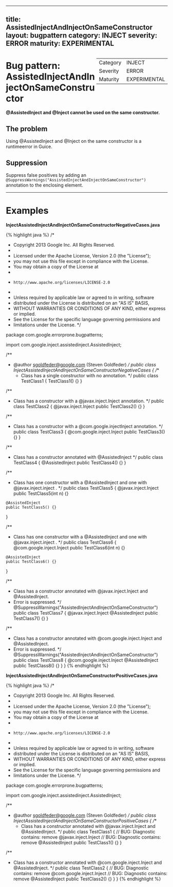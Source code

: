 <!--
*** AUTO-GENERATED, DO NOT MODIFY ***
To make changes, edit the @BugPattern annotation or the explanation in docs/bugpattern.
-->

---
title: AssistedInjectAndInjectOnSameConstructor
layout: bugpattern
category: INJECT
severity: ERROR
maturity: EXPERIMENTAL
---

<div style="float:right;"><table id="metadata">
<tr><td>Category</td><td>INJECT</td></tr>
<tr><td>Severity</td><td>ERROR</td></tr>
<tr><td>Maturity</td><td>EXPERIMENTAL</td></tr>
</table></div>

# Bug pattern: AssistedInjectAndInjectOnSameConstructor
__@AssistedInject and @Inject cannot be used on the same constructor.__

## The problem
Using @AssistedInject and @Inject on the same constructor is a runtimeerror in Guice.

## Suppression
Suppress false positives by adding an `@SuppressWarnings("AssistedInjectAndInjectOnSameConstructor")` annotation to the enclosing element.

----------

# Examples
__InjectAssistedInjectAndInjectOnSameConstructorNegativeCases.java__

{% highlight java %}
/*
 * Copyright 2013 Google Inc. All Rights Reserved.
 *
 * Licensed under the Apache License, Version 2.0 (the "License");
 * you may not use this file except in compliance with the License.
 * You may obtain a copy of the License at
 *
 *     http://www.apache.org/licenses/LICENSE-2.0
 *
 * Unless required by applicable law or agreed to in writing, software
 * distributed under the License is distributed on an "AS IS" BASIS,
 * WITHOUT WARRANTIES OR CONDITIONS OF ANY KIND, either express or implied.
 * See the License for the specific language governing permissions and
 * limitations under the License.
 */

package com.google.errorprone.bugpatterns;

import com.google.inject.assistedinject.AssistedInject;

/**
 * @author sgoldfeder@google.com (Steven Goldfeder)
 */
public class InjectAssistedInjectAndInjectOnSameConstructorNegativeCases {
  /**
   * Class has a single constructor with no annotation.
   */
  public class TestClass1 {
    TestClass1() {}
  }

  /**
   * Class has a constructor with a @javax.inject.Inject annotation.
   */
  public class TestClass2 {
    @javax.inject.Inject
    public TestClass2() {}
  }

  /**
   * Class has a constructor with a @com.google.injectInject annotation.
   */
  public class TestClass3 {
    @com.google.inject.Inject
    public TestClass3() {}
  }

  /**
   * Class has a constructor annotated with @AssistedInject
   */
  public class TestClass4 {
    @AssistedInject
    public TestClass4() {}
  }

  /**
   * Class has one constructor with a @AssistedInject and one with @javax.inject.inject .
   */
  public class TestClass5 {
    @javax.inject.Inject
    public TestClass5(int n) {}

    @AssistedInject
    public TestClass5() {}
  }

  /**
   * Class has one constructor with a @AssistedInject and one with @javax.inject.inject .
   */
  public class TestClass6 {
    @com.google.inject.Inject
    public TestClass6(int n) {}

    @AssistedInject
    public TestClass6() {}
  }
  
  /**
   * Class has a constructor annotated with @javax.inject.Inject and @AssistedInject.
   * Error is suppressed.
   */
  @SuppressWarnings("AssistedInjectAndInjectOnSameConstructor")
  public class TestClass7 {
    @javax.inject.Inject
    @AssistedInject
    public TestClass7() {}
  }
  
  /**
   * Class has a constructor annotated with @com.google.inject.Inject and @AssistedInject.
   * Error is suppressed.
   */
  @SuppressWarnings("AssistedInjectAndInjectOnSameConstructor")
  public class TestClass8 {
    @com.google.inject.Inject
    @AssistedInject
    public TestClass8() {}
  }
}
{% endhighlight %}

__InjectAssistedInjectAndInjectOnSameConstructorPositiveCases.java__

{% highlight java %}
/*
 * Copyright 2013 Google Inc. All Rights Reserved.
 *
 * Licensed under the Apache License, Version 2.0 (the "License");
 * you may not use this file except in compliance with the License.
 * You may obtain a copy of the License at
 *
 *     http://www.apache.org/licenses/LICENSE-2.0
 *
 * Unless required by applicable law or agreed to in writing, software
 * distributed under the License is distributed on an "AS IS" BASIS,
 * WITHOUT WARRANTIES OR CONDITIONS OF ANY KIND, either express or implied.
 * See the License for the specific language governing permissions and
 * limitations under the License.
 */

package com.google.errorprone.bugpatterns;

import com.google.inject.assistedinject.AssistedInject;

/**
 * @author sgoldfeder@google.com (Steven Goldfeder)
 */
public class InjectAssistedInjectAndInjectOnSameConstructorPositiveCases {
  /**
   * Class has a constructor annotated with @javax.inject.Inject and @AssistedInject.
   */
  public class TestClass1 {
    // BUG: Diagnostic contains: remove
    @javax.inject.Inject
    // BUG: Diagnostic contains: remove
    @AssistedInject
    public TestClass1() {}
  }
  
  /**
   * Class has a constructor annotated with @com.google.inject.Inject and @AssistedInject.
   */
  public class TestClass2 {
    // BUG: Diagnostic contains: remove
    @com.google.inject.Inject
    // BUG: Diagnostic contains: remove
    @AssistedInject
    public TestClass2() {}
  }
}
{% endhighlight %}

